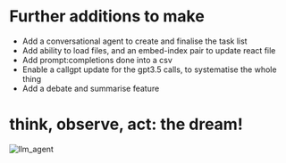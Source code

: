 
# Further additions to make
- Add a conversational agent to create and finalise the task list
- Add ability to load files, and an embed-index pair to update react file
- Add prompt:completions done into a csv
- Enable a callgpt update for the gpt3.5 calls, to systematise the whole thing
- Add a debate and summarise feature

# think, observe, act: the dream!
![llm_agent](https://user-images.githubusercontent.com/20874969/230227402-f3d0e0af-32a7-430b-9c3c-0332b2175db7.jpg)
